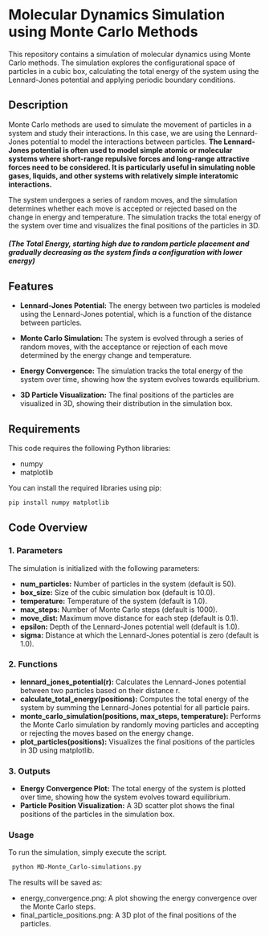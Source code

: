 # Molecular Dynamics Simulation using Monte Carlo Methods

This repository contains a simulation of molecular dynamics using Monte Carlo methods. The simulation explores the configurational space of particles in a cubic box, calculating the total energy of the system using the Lennard-Jones potential and applying periodic boundary conditions.

## Description

Monte Carlo methods are used to simulate the movement of particles in a system and study their interactions. In this case, we are using the Lennard-Jones potential to model the interactions between particles. **The Lennard-Jones potential is often used to model simple atomic or molecular systems where short-range repulsive forces and long-range attractive forces need to be considered. It is particularly useful in simulating noble gases, liquids, and other systems with relatively simple interatomic interactions.**

The system undergoes a series of random moves, and the simulation determines whether each move is accepted or rejected based on the change in energy and temperature. The simulation tracks the total energy of the system over time and visualizes the final positions of the particles in 3D.

##### (The Total Energy, starting high due to random particle placement and gradually decreasing as the system finds a configuration with lower energy)

## Features

* **Lennard-Jones Potential:** The energy between two particles is modeled using the Lennard-Jones potential, which is a function of the distance between particles.

* **Monte Carlo Simulation:** The system is evolved through a series of random moves, with the acceptance or rejection of each move determined by the energy change and temperature.
  
* **Energy Convergence:** The simulation tracks the total energy of the system over time, showing how the system evolves towards equilibrium.
  
* **3D Particle Visualization:** The final positions of the particles are visualized in 3D, showing their distribution in the simulation box.
  
## Requirements
This code requires the following Python libraries:
* numpy
* matplotlib

You can install the required libraries using pip:

   ```bash
   pip install numpy matplotlib
   ```

## Code Overview

### 1. Parameters
The simulation is initialized with the following parameters:
* **num_particles:** Number of particles in the system (default is 50).
* **box_size:** Size of the cubic simulation box (default is 10.0).
* **temperature:** Temperature of the system (default is 1.0).
* **max_steps:** Number of Monte Carlo steps (default is 1000).
* **move_dist:** Maximum move distance for each step (default is 0.1).
* **epsilon:** Depth of the Lennard-Jones potential well (default is 1.0).
* **sigma:** Distance at which the Lennard-Jones potential is zero (default is 1.0).

  
### 2. Functions

* **lennard_jones_potential(r):** Calculates the Lennard-Jones potential between two particles based on their distance r.
* **calculate_total_energy(positions):** Computes the total energy of the system by summing the Lennard-Jones potential for all particle pairs.
* **monte_carlo_simulation(positions, max_steps, temperature):** Performs the Monte Carlo simulation by randomly moving particles and accepting or rejecting the moves based on the energy change.
* **plot_particles(positions):** Visualizes the final positions of the particles in 3D using matplotlib.


### 3. Outputs

* **Energy Convergence Plot:** The total energy of the system is plotted over time, showing how the system evolves toward equilibrium.
* **Particle Position Visualization:** A 3D scatter plot shows the final positions of the particles in the simulation box.


### Usage

To run the simulation, simply execute the script. 

  ```bash
   python MD-Monte_Carlo-simulations.py
   ```

The results will be saved as:
* energy_convergence.png: A plot showing the energy convergence over the Monte Carlo steps.
* final_particle_positions.png: A 3D plot of the final positions of the particles.
